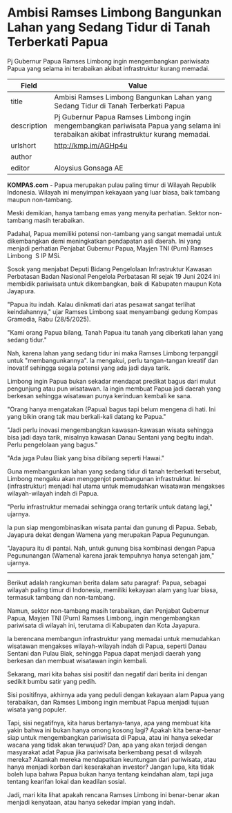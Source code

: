 # Ambisi Ramses Limbong Bangunkan Lahan yang Sedang Tidur di Tanah Terberkati Papua

Pj Gubernur Papua Ramses Limbong ingin mengembangkan pariwisata Papua yang selama ini terabaikan akibat infrastruktur kurang memadai.

| Field       | Value                                                       |
|-------------|-------------------------------------------------------------|
| title       | Ambisi Ramses Limbong Bangunkan Lahan yang Sedang Tidur di Tanah Terberkati Papua |
| description | Pj Gubernur Papua Ramses Limbong ingin mengembangkan pariwisata Papua yang selama ini terabaikan akibat infrastruktur kurang memadai. |
| urlshort    | http://kmp.im/AGHp4u |
| author      |  |
| editor      | Aloysius Gonsaga AE |

**KOMPAS.com** - Papua merupakan pulau paling timur di Wilayah Republik Indonesia. Wilayah ini menyimpan kekayaan yang luar biasa, baik tambang maupun non-tambang.

Meski demikian, hanya tambang emas yang menyita perhatian. Sektor non-tambang masih terabaikan.

Padahal, Papua memiliki potensi non-tambang yang sangat memadai untuk dikembangkan demi meningkatkan pendapatan asli daerah. Ini yang menjadi perhatian Penjabat Gubernur Papua, Mayjen TNI (Purn) Ramses Limbong  S IP MSi. 

Sosok yang menjabat Deputi Bidang Pengelolaan Infrastruktur Kawasan Perbatasan Badan Nasional Pengelola Perbatasan RI sejak 19 Juni 2024 ini membidik pariwisata untuk dikembangkan, baik di Kabupaten maupun Kota Jayapura.

\"Papua itu indah. Kalau dinikmati dari atas pesawat sangat terlihat keindahannya,\" ujar Ramses Limbong saat menyambangi gedung Kompas Gramedia, Rabu (28/5/2025).

\"Kami orang Papua bilang, Tanah Papua itu tanah yang diberkati lahan yang sedang tidur.\"

Nah, karena lahan yang sedang tidur ini maka Ramses Limbong terpanggil untuk \"membangunkannya\". Ia mengakui, perlu tangan-tangan kreatif dan inovatif sehingga segala potensi yang ada jadi daya tarik.

Limbong ingin Papua bukan sekadar mendapat predikat bagus dari mulut pengunjung atau pun wisatawan. Ia ingin membuat Papua jadi daerah yang berkesan sehingga wisatawan punya kerinduan kembali ke sana.

\"Orang hanya mengatakan (Papua) bagus tapi belum mengena di hati. Ini yang bikin orang tak mau berkali-kali datang ke Papua.\"

\"Jadi perlu inovasi mengembangkan kawasan-kawasan wisata sehingga bisa jadi daya tarik, misalnya kawasan Danau Sentani yang begitu indah. Perlu pengelolaan yang bagus.\"

\"Ada juga Pulau Biak yang bisa dibilang seperti Hawai.\"

Guna membangunkan lahan yang sedang tidur di tanah terberkati tersebut, Limbong mengaku akan menggenjot pembangunan infrastruktur. Ini (infrastruktur) menjadi hal utama untuk memudahkan wisatawan mengakses wilayah-wilayah indah di Papua.

\"Perlu infrastruktur memadai sehingga orang tertarik untuk datang lagi,\" ujarnya.

Ia pun siap mengombinasikan wisata pantai dan gunung di Papua. Sebab, Jayapura dekat dengan Wamena yang merupakan Papua Pegunungan.

\"Jayapura itu di pantai. Nah, untuk gunung bisa kombinasi dengan Papua Pegununangan (Wamena) karena jarak tempuhnya hanya setengah jam,\" ujarnya.

---
Berikut adalah rangkuman berita dalam satu paragraf: Papua, sebagai wilayah paling timur di Indonesia, memiliki kekayaan alam yang luar biasa, termasuk tambang dan non-tambang.

 Namun, sektor non-tambang masih terabaikan, dan Penjabat Gubernur Papua, Mayjen TNI (Purn) Ramses Limbong, ingin mengembangkan pariwisata di wilayah ini, terutama di Kabupaten dan Kota Jayapura.

 Ia berencana membangun infrastruktur yang memadai untuk memudahkan wisatawan mengakses wilayah-wilayah indah di Papua, seperti Danau Sentani dan Pulau Biak, sehingga Papua dapat menjadi daerah yang berkesan dan membuat wisatawan ingin kembali.



Sekarang, mari kita bahas sisi positif dan negatif dari berita ini dengan sedikit bumbu satir yang pedih.

 Sisi positifnya, akhirnya ada yang peduli dengan kekayaan alam Papua yang terabaikan, dan Ramses Limbong ingin membuat Papua menjadi tujuan wisata yang populer.

 Tapi, sisi negatifnya, kita harus bertanya-tanya, apa yang membuat kita yakin bahwa ini bukan hanya omong kosong lagi? Apakah kita benar-benar siap untuk mengembangkan pariwisata di Papua, atau ini hanya sekedar wacana yang tidak akan terwujud? Dan, apa yang akan terjadi dengan masyarakat adat Papua jika pariwisata berkembang pesat di wilayah mereka? Akankah mereka mendapatkan keuntungan dari pariwisata, atau hanya menjadi korban dari keserakahan investor? Jangan lupa, kita tidak boleh lupa bahwa Papua bukan hanya tentang keindahan alam, tapi juga tentang kearifan lokal dan keadilan sosial.

 Jadi, mari kita lihat apakah rencana Ramses Limbong ini benar-benar akan menjadi kenyataan, atau hanya sekedar impian yang indah.
